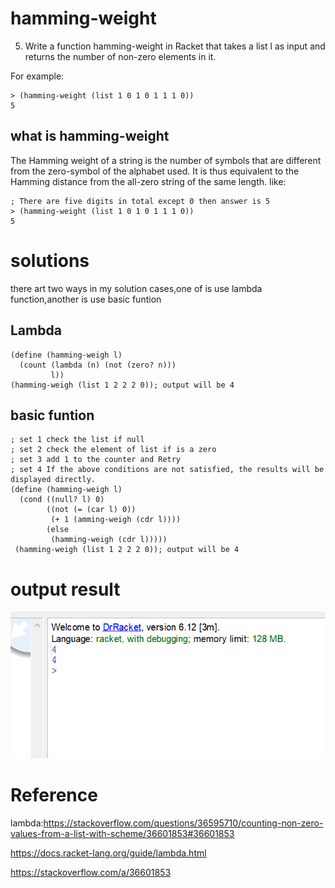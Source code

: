 # hamming-weight
5. Write a function hamming-weight in Racket that takes a list l as input and returns the number of non-zero elements in it.

For example:
``` 
> (hamming-weight (list 1 0 1 0 1 1 1 0)) 
5 
```
## what is hamming-weight
The Hamming weight of a string is the number of symbols that are different from the zero-symbol of the alphabet used. It is thus equivalent to the Hamming distance from the all-zero string of the same length. like:
``` 
; There are five digits in total except 0 then answer is 5
> (hamming-weight (list 1 0 1 0 1 1 1 0)) 
5 
```
# solutions 
there art two ways in my solution cases,one of is use lambda function,another is use basic funtion

## Lambda
```
(define (hamming-weigh l)
  (count (lambda (n) (not (zero? n)))
         l))
(hamming-weigh (list 1 2 2 2 0)); output will be 4
```
## basic funtion 
```
; set 1 check the list if null
; set 2 check the element of list if is a zero
; set 3 add 1 to the counter and Retry 
; set 4 If the above conditions are not satisfied, the results will be displayed directly.
(define (hamming-weigh l)
  (cond ((null? l) 0)
        ((not (= (car l) 0))
         (+ 1 (amming-weigh (cdr l))))
        (else  
         (hamming-weigh (cdr l)))))
 (hamming-weigh (list 1 2 2 2 0)); output will be 4
```
# output result
![](https://github.com/neroZWX/Racket-problemsheets/blob/master/hamming-weight/output.PNG)
# Reference
lambda:https://stackoverflow.com/questions/36595710/counting-non-zero-values-from-a-list-with-scheme/36601853#36601853

https://docs.racket-lang.org/guide/lambda.html

https://stackoverflow.com/a/36601853



